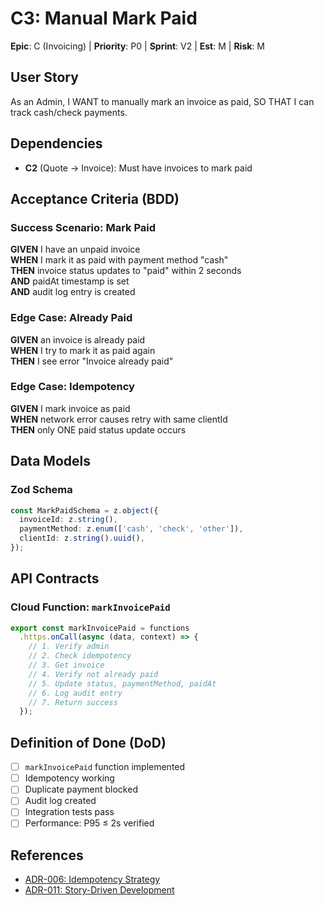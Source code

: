 # C3: Manual Mark Paid

**Epic**: C (Invoicing) | **Priority**: P0 | **Sprint**: V2 | **Est**: M | **Risk**: M

## User Story
As an Admin, I WANT to manually mark an invoice as paid, SO THAT I can track cash/check payments.

## Dependencies
- **C2** (Quote → Invoice): Must have invoices to mark paid

## Acceptance Criteria (BDD)

### Success Scenario: Mark Paid
**GIVEN** I have an unpaid invoice  
**WHEN** I mark it as paid with payment method "cash"  
**THEN** invoice status updates to "paid" within 2 seconds  
**AND** paidAt timestamp is set  
**AND** audit log entry is created

### Edge Case: Already Paid
**GIVEN** an invoice is already paid  
**WHEN** I try to mark it as paid again  
**THEN** I see error "Invoice already paid"

### Edge Case: Idempotency
**GIVEN** I mark invoice as paid  
**WHEN** network error causes retry with same clientId  
**THEN** only ONE paid status update occurs

## Data Models

### Zod Schema
```typescript
const MarkPaidSchema = z.object({
  invoiceId: z.string(),
  paymentMethod: z.enum(['cash', 'check', 'other']),
  clientId: z.string().uuid(),
});
```

## API Contracts

### Cloud Function: `markInvoicePaid`
```typescript
export const markInvoicePaid = functions
  .https.onCall(async (data, context) => {
    // 1. Verify admin
    // 2. Check idempotency
    // 3. Get invoice
    // 4. Verify not already paid
    // 5. Update status, paymentMethod, paidAt
    // 6. Log audit entry
    // 7. Return success
  });
```

## Definition of Done (DoD)
- [ ] `markInvoicePaid` function implemented
- [ ] Idempotency working
- [ ] Duplicate payment blocked
- [ ] Audit log created
- [ ] Integration tests pass
- [ ] Performance: P95 ≤ 2s verified

## References
- [ADR-006: Idempotency Strategy](../../adrs/006-idempotency-strategy.md)
- [ADR-011: Story-Driven Development](../../adrs/011-story-driven-development.md)

